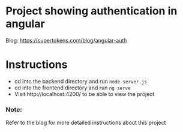 # Project showing authentication in angular  

Blog: https://supertokens.com/blog/angular-auth

# Instructions
* cd into the backend directory and run `node server.js`
* cd into the frontend directory and run `ng serve`
* Visit http://localhost:4200/ to be able to view the project 

### Note:
Refer to the blog for more detailed instructions about this project
